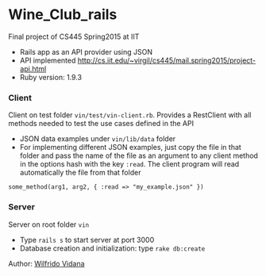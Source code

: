 # Wine_Club_rails
Final project of CS445 Spring2015 at IIT

* Rails app as an API provider using JSON
* API implemented http://cs.iit.edu/~virgil/cs445/mail.spring2015/project-api.html
* Ruby version: 1.9.3

### Client
Client on test folder `vin/test/vin-client.rb`. Provides a RestClient with all methods needed to test the use cases defined in the API
* JSON data examples under `vin/lib/data` folder
* For implementing different JSON examples, just copy the file in that folder and pass the name of the file as an argument to any client method in the options hash with the key `:read`. The client program will read automatically the file from that folder
```
some_method(arg1, arg2, { :read => "my_example.json" })
```

### Server
Server on root folder `vin`
* Type `rails s` to start server at port 3000
* Database creation and initialization: type `rake db:create`

Author: [Wilfrido Vidana](wvidanas@gmail.com)
